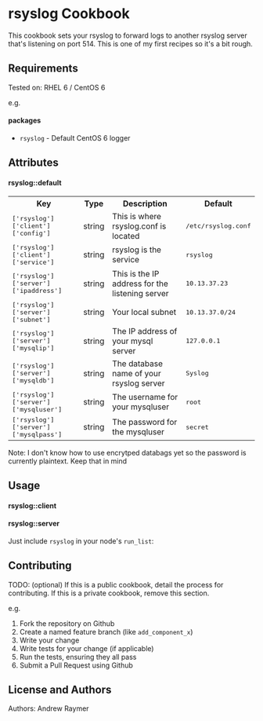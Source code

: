 rsyslog Cookbook
================
This cookbook sets your rsyslog to forward logs to another rsyslog server that's listening on port 514. This is one of my first recipes so it's a bit rough.

Requirements
------------
Tested on:
  RHEL 6 / CentOS 6

e.g.
#### packages
- `rsyslog` - Default CentOS 6 logger  

Attributes
----------

#### rsyslog::default
<table>
  <tr>
    <th>Key</th>
    <th>Type</th>
    <th>Description</th>
    <th>Default</th>
  </tr>
  <tr>
    <td><tt>['rsyslog']['client']['config']</tt></td>
    <td>string</td>
    <td>This is where rsyslog.conf is located</td>
    <td><tt>/etc/rsyslog.conf</tt></td>
  </tr>
  <tr>
    <td><tt>['rsyslog']['client']['service']</tt></td>
    <td>string</td>
    <td>rsyslog is the service</td>
    <td><tt>rsyslog</tt></td>
  </tr>
  <tr>
    <td><tt>['rsyslog']['server']['ipaddress']</tt></td>
    <td>string</td>
    <td>This is the IP address for the listening server</td>
    <td><tt>10.13.37.23</tt></td>
  </tr>
  <tr>
    <td><tt>['rsyslog']['server']['subnet']</tt></td>
    <td>string</td>
    <td>Your local subnet</td>
    <td><tt>10.13.37.0/24</tt></td>
  </tr>
  <tr>
    <td><tt>['rsyslog']['server']['mysqlip']</tt></td>
    <td>string</td>
    <td>The IP address of your mysql server</td>
    <td><tt>127.0.0.1</tt></td>
  </tr>
  <tr>
    <td><tt>['rsyslog']['server']['mysqldb']</tt></td>
    <td>string</td>
    <td>The database name of your rsyslog server</td>
    <td><tt>Syslog</tt></td>
  </tr>
  <tr>
    <td><tt>['rsyslog']['server']['mysqluser']</tt></td>
    <td>string</td>
    <td>The username for your mysqluser</td>
    <td><tt>root</tt></td>
  </tr>
  <tr>
    <td><tt>['rsyslog']['server']['mysqlpass']</tt></td>
    <td>string</td>
    <td>The password for the mysqluser</td>
    <td><tt>secret</tt></td>
  </tr>
</table>

Note: I don't know how to use encrytped databags yet so the password is currently plaintext. Keep that in mind

Usage
-----
#### rsyslog::client
#### rsyslog::server

Just include `rsyslog` in your node's `run_list`:

Contributing
------------
TODO: (optional) If this is a public cookbook, detail the process for contributing. If this is a private cookbook, remove this section.

e.g.
1. Fork the repository on Github
2. Create a named feature branch (like `add_component_x`)
3. Write your change
4. Write tests for your change (if applicable)
5. Run the tests, ensuring they all pass
6. Submit a Pull Request using Github

License and Authors
-------------------
Authors: Andrew Raymer 
